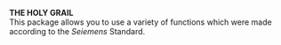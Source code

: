 <b>THE HOLY GRAIL</b><br>
This package allows you to use a variety of functions which were made according to the *Seiemens* Standard.
